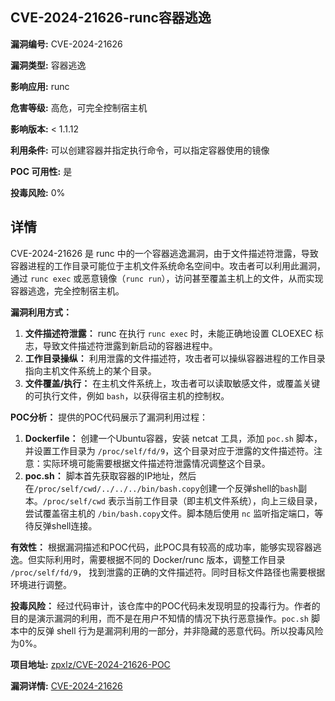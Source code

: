 ## CVE-2024-21626-runc容器逃逸

**漏洞编号:** CVE-2024-21626

**漏洞类型:** 容器逃逸

**影响应用:** runc

**危害等级:** 高危，可完全控制宿主机

**影响版本:** < 1.1.12

**利用条件:** 可以创建容器并指定执行命令，可以指定容器使用的镜像

**POC 可用性:** 是

**投毒风险:** 0%

## 详情

CVE-2024-21626 是 runc 中的一个容器逃逸漏洞，由于文件描述符泄露，导致容器进程的工作目录可能位于主机文件系统命名空间中。攻击者可以利用此漏洞，通过 `runc exec` 或恶意镜像（`runc run`），访问甚至覆盖主机上的文件，从而实现容器逃逸，完全控制宿主机。

**漏洞利用方式：**
1.  **文件描述符泄露：** runc 在执行 `runc exec` 时，未能正确地设置 CLOEXEC 标志，导致文件描述符泄露到新启动的容器进程中。
2.  **工作目录操纵：** 利用泄露的文件描述符，攻击者可以操纵容器进程的工作目录指向主机文件系统上的某个目录。
3.  **文件覆盖/执行：** 在主机文件系统上，攻击者可以读取敏感文件，或覆盖关键的可执行文件，例如 `bash`，以获得宿主机的控制权。

**POC分析：**
提供的POC代码展示了漏洞利用过程：
1.  **Dockerfile：** 创建一个Ubuntu容器，安装 netcat 工具，添加 `poc.sh` 脚本，并设置工作目录为 `/proc/self/fd/9`，这个目录对应于泄露的文件描述符。注意：实际环境可能需要根据文件描述符泄露情况调整这个目录。
2.  **poc.sh：** 脚本首先获取容器的IP地址，然后在`/proc/self/cwd/../../../bin/bash.copy`创建一个反弹shell的`bash`副本。`/proc/self/cwd` 表示当前工作目录（即主机文件系统），向上三级目录，尝试覆盖宿主机的 `/bin/bash.copy`文件。脚本随后使用 `nc` 监听指定端口，等待反弹shell连接。

**有效性：**
根据漏洞描述和POC代码，此POC具有较高的成功率，能够实现容器逃逸。但实际利用时，需要根据不同的 Docker/runc 版本，调整工作目录 `/proc/self/fd/9`， 找到泄露的正确的文件描述符。同时目标文件路径也需要根据环境进行调整。

**投毒风险：**
经过代码审计，该仓库中的POC代码未发现明显的投毒行为。作者的目的是演示漏洞的利用，而不是在用户不知情的情况下执行恶意操作。`poc.sh` 脚本中的反弹 shell 行为是漏洞利用的一部分，并非隐藏的恶意代码。所以投毒风险为0%。

**项目地址:** [zpxlz/CVE-2024-21626-POC](https://github.com/zpxlz/CVE-2024-21626-POC)

**漏洞详情:** [CVE-2024-21626](https://nvd.nist.gov/vuln/detail/CVE-2024-21626)